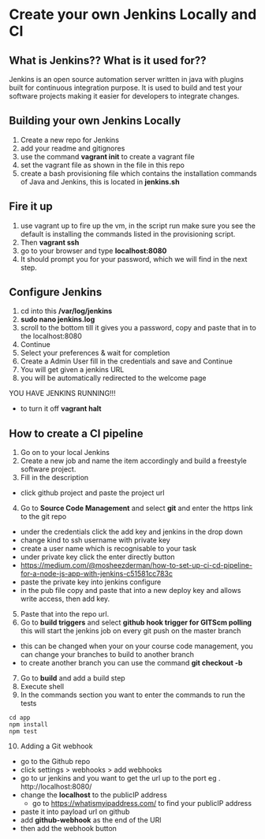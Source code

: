 # Create your own Jenkins Locally and CI

## What is Jenkins?? What is it used for??
Jenkins is an open source automation server written in java with plugins built for continuous integration purpose. It is used to build and test your software projects making it easier for developers to integrate changes.

## Building your own Jenkins Locally

1. Create a new repo for Jenkins
2. add your readme and gitignores
3. use the command **vagrant init** to create a vagrant file
4. set the vagrant file as shown in the file in this repo
5. create a bash provisioning file which contains the installation commands of Java and Jenkins, this is located in **jenkins.sh**

## Fire it up

1. use vagrant up to fire up the vm, in the script run make sure you see the default is installing the commands listed in the provisioning script.
2. Then **vagrant ssh**
3. go to your browser and type **localhost:8080**
4. It should prompt you for your password, which we will find in the next step.

## Configure Jenkins
1. cd into this **/var/log/jenkins**
2. **sudo nano jenkins.log**
3. scroll to the bottom till it gives you a password, copy and paste that in to the localhost:8080
4. Continue
5. Select your preferences & wait for completion
6. Create a Admin User fill in the credentials and save and Continue
7. You will get given a jenkins URL
8. you will be automatically redirected to the welcome page

YOU HAVE JENKINS RUNNING!!!

- to turn it off **vagrant halt**

## How to create a CI pipeline

1. Go on to your local Jenkins
2. Create a new job and name the item accordingly and build a freestyle software project.
3. Fill in the description
- click github project and paste the project url

4. Go to **Source Code Management** and select **git** and enter the https link to the git repo
  - under the credentials click the add key and jenkins in the drop down
  - change kind to ssh username with private key
  - create a user name which is recognisable to your task
  - under private key click the enter directly button
  - https://medium.com/@mosheezderman/how-to-set-up-ci-cd-pipeline-for-a-node-js-app-with-jenkins-c51581cc783c
  - paste the private key into jenkins configure
  - in the pub file copy and paste that into a new deploy key and allows write access, then add key.
5. Paste that into the repo url.
6. Go to **build triggers** and select **github hook trigger for GITScm polling** this will start the jenkins job on every git push on the master branch
  - this can be changed when your on your course code management, you can change your branches to build to another branch
  - to create another branch you can use the command **git checkout -b <branch name>**
7. Go to **build** and add a build step
8. Execute shell
9. In the commands section you want to enter the commands to run the tests

````
cd app
npm install
npm test

````

10. Adding a Git webhook
  - go to the Github repo
  - click settings > webhooks > add webhooks
  - go to ur jenkins and you want to get the url up to the port
    eg . http://localhost:8080/
  - change the **localhost** to the publicIP address
    - go to https://whatismyipaddress.com/ to find your publicIP address
  - paste it into payload url on github
  - add **github-webhook** as the end of the URl
  - then add the webhook button
